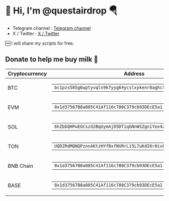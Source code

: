 # 👋 Hi, I'm @questairdrop 🪂

- Telegram channel       : [Telegram channel](https://t.me/questairdrop)
- X / Twitter            : [X / Twitter](https://x.com/questmeairdrop)

🆓 I will share my scripts for free.

## Donate to help me buy milk 🥛

| Cryptocurrency | Address |
|----------------|---------|
| BTC | <table><tr><td><code>bc1pzs585g6wptyvqln9k7yyg64ycslxykenr8aghcf9mwx3azvm3qmsq43p74</code></td></tr></table> |
| EVM | <table><tr><td><code>0x1d37567B8a085C41Af116c780C379cb93DEcE5a1</code></td></tr></table> |
| SOL | <table><tr><td><code>6hZbbQHPwEGCszd2BqUymAjD5DTiqGNnWSZgniYex42F</code></td></tr></table> |
| TON | <table><tr><td><code>UQDZRdMQNQPznnAKtzHYfBxfNVRrL15L7uKdI6r0ivQ7U9wa</code></td></tr></table> |
| BNB Chain | <table><tr><td><code>0x1d37567B8a085C41Af116c780C379cb93DEcE5a1</code></td></tr></table> |
| BASE| <table><tr><td><code>0x1d37567B8a085C41Af116c780C379cb93DEcE5a1</code></td></tr></table> |
